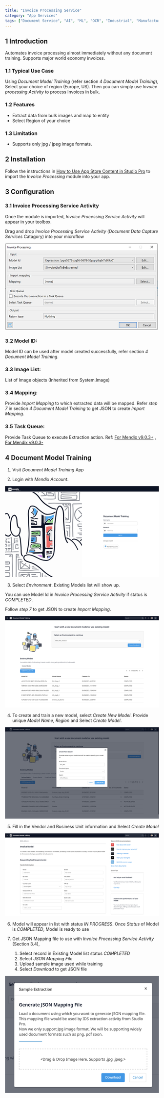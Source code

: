 ```yaml
---
title: "Invoice Processing Service"
category: "App Services"
tags: ["Document Service", "AI", "ML", "OCR", "Industrial", "Manufacturing"]
---
```


## 1 Introduction
Automates invoice processing almost immediately without any document training. Supports major world economy invoices.

### 1.1 Typical Use Case
Using _Document Model Training_ (refer section _4 Document Model Training_), Select your choice of region (Europe, US). Then you can simply use _Invoice processing Activity_ to process Invoices in bulk. 

### 1.2 Features
* Extract data from bulk images and map to entity
* Select Region of your choice

### 1.3 Limitation
* Supports only jpg / jpeg image formats.

## 2 Installation

Follow the instructions in [How to Use App Store Content in Studio Pro](../general/app-store-content) to import the _Invoice Processing_ module into your app.

## 3 Configuration

### 3.1 Invoice Processing Service Activity
Once the module is imported, _Invoice Processing Service Activity_ will appear in your toolbox.

Drag and drop _Invoice Processing Service Activity_ (_Document Data Capture Services_ Catagory) into your microflow

![ip-activity](attachments/invoice-processing/ip-activity.png)

### 3.2 Model ID: 
Model ID can be used after model created successfully, refer section _4 Document Model Training_.

### 3.3 Image List: 
List of Image objects (Inherited from System.Image)

### 3.4 Mapping: 
Provide _Import Mapping_ to which extracted data will be mapped. Refer _step 7_ in section _4 Document Model Training_ to get JSON to create _Import Mapping_.

### 3.5 Task Queue: 
Provide Task Queue to execute Extraction action. Ref: [For Mendix v9.0.3+](../../refguide/task-queue) , [For Mendix v9.0.3-](../modules/process-queue)

## 4 Document Model Training

1. Visit _Document Model Training_ App

2. Login with _Mendix Account_.

![ip-login](attachments/invoice-processing/ip-login.png)

3. Select _Environment_. Existing Models list will show up. 

You can use Model Id in _Invoice Processing Service Activity_ if status is _COMPLETED_.

Follow _step 7_ to get JSON to create _Import Mapping_.

![ip-list-models](attachments/invoice-processing/ip-list-models.png)

4. To create and train a new model, select _Create New Model_. Provide unique _Model Name_, _Region_ and Select _Create Model_.

![ip-create-model-us](attachments/invoice-processing/ip-create-model-us.png)

5. Fill in the Vendor and Business Unit information and Select _Create Model_

![ip-create-model-inputs](attachments/invoice-processing/ip-create-model-inputs.png)

6. Model will appear in list with status _IN PROGRESS_. Once _Status_ of Model is _COMPLETED_, Model is ready to use

7. Get JSON Mapping file to use with _Invoice Processing Service Activity_ (Section 3.4),

    1. Select record in Existing Model list status _COMPLETED_ 
    2. Select _JSON Mapping File_
    3. Upload sample image used while training
    4. Select _Download_ to get JSON file
    
![ip-json-mapping](attachments/invoice-processing/ip-json-mapping.png)